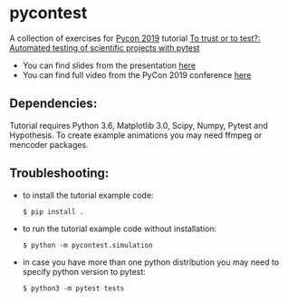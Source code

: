 # pycontest

A collection of exercises for [Pycon 2019](https://us.pycon.org/2019/) 
tutorial [To trust or to test?: Automated testing of scientific projects with pytest](https://us.pycon.org/2019/schedule/presentation/82/)

- You can find slides from the presentation [here](https://djarecka.github.io/pycontest/presentation/#1)
- You can find full video from the PyCon 2019 conference [here](https://pyvideo.org/pycon-us-2019/to-trust-or-to-test-automated-testing-of-scientific-projects-with-pytest.html)

Dependencies:
-------------

Tutorial requires Python 3.6, Matplotlib 3.0, Scipy, Numpy, Pytest and Hypothesis.
To create example animations you may need ffmpeg or mencoder packages. 

Troubleshooting:
----------------
- to install the tutorial example code:
  ```
  $ pip install .
  ```

- to run the tutorial example code without installation:
  ```
  $ python -m pycontest.simulation
  ```

- in case you have more than one python distribution you may need to specify python version to pytest:
  ```
  $ python3 -m pytest tests                      
  ```

